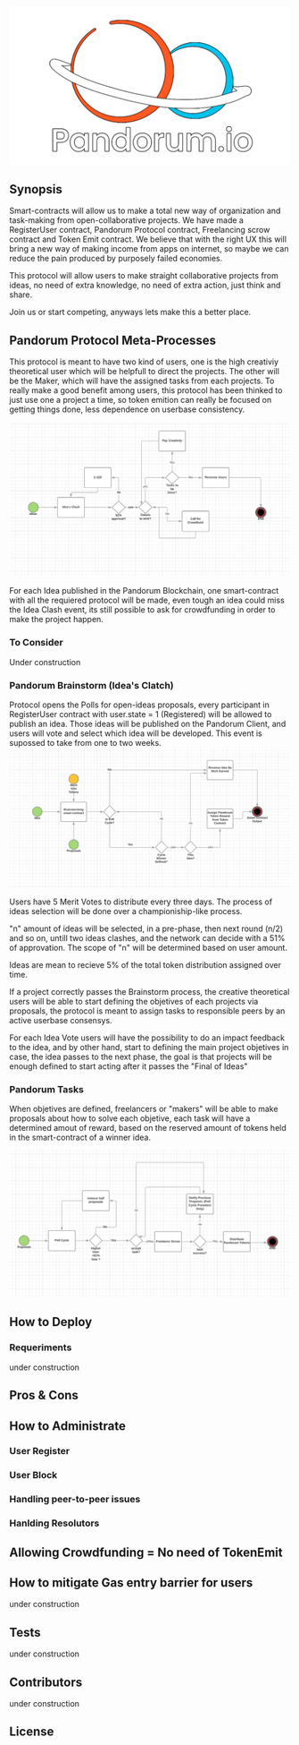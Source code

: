 ![pandorum logo](https://github.com/PandorumProject/pandorum-solidity/blob/master/images/logo-4k.png)

## Synopsis

Smart-contracts will allow us to make a total new way of organization and task-making from open-collaborative projects. We have made a RegisterUser contract, Pandorum Protocol contract, Freelancing scrow contract and Token Emit contract.
We believe that with the right UX this will bring a new way of making income from apps on internet, so maybe we can reduce the pain produced by purposely failed economies.

This protocol will allow users to make straight collaborative projects from ideas, no need of extra knowledge, no need of extra action, just think and share.

Join us or start competing, anyways lets make this a better place.

## Pandorum Protocol Meta-Processes

This protocol is meant to have two kind of users, one is the high creativiy theoretical user which will be helpfull to direct the projects. The other will be the Maker, which will have the assigned tasks from each projects.
To really make a good benefit among users, this protocol has been thinked to just use one a project a time, so token emition can really be focused on getting things done, less dependence on userbase consistency.

![pandorum flow](https://github.com/PandorumProject/pandorum-solidity/blob/master/images/pandorum-flow.png)

For each Idea published in the Pandorum Blockchain, one smart-contract with all the requiered protocol will be made, even tough an idea could miss the Idea Clash event, its still possible to ask for crowdfunding in order to make the project happen. 

### To Consider 
Under construction
### Pandorum Brainstorm (Idea's Clatch)

Protocol opens the Polls for open-ideas proposals, every participant in RegisterUser contract with user.state = 1 (Registered) will be allowed to publish an idea. Those ideas will be published on the Pandorum Client, and users will vote and select which idea will be developed. This event is supossed to take from one to two weeks.
![pandorum flow](https://github.com/PandorumProject/pandorum-solidity/blob/master/images/pandorum-brainstorm.PNG)

Users have 5 Merit Votes to distribute every three days. The process of ideas selection will be done over a championiship-like process.

 "n" amount of ideas will be selected, in a pre-phase, then next round (n/2) and so on, untill two ideas clashes, and the network can decide with a 51% of approvation. The scope of "n" will be determined based on user amount.

Ideas are mean to recieve 5% of the total token distribution assigned over time.

If a project correctly passes the Brainstorm process, the creative theoretical users will be able to start defining the objetives of each projects via proposals, the protocol is meant to assign tasks to responsible peers by an active userbase consensys.

For each Idea Vote users will have the possibility to do an impact feedback to the idea, and by other hand, start to defining the main project objetives in case, the idea passes to the next phase, the goal is that projects will be enough defined to start acting after it passes the "Final of Ideas"

### Pandorum Tasks

When objetives are defined, freelancers or "makers" will be able to make proposals about how to solve each objetive, each task will have a determined amout of reward, based on the reserved amount of tokens held in the smart-contract of a winner idea.


![pandorum task](https://github.com/PandorumProject/pandorum-solidity/blob/master/images/pandorum-task.PNG)

## How to Deploy

### Requeriments

under construction

## Pros & Cons

## How to Administrate

### User Register

### User Block

### Handling peer-to-peer issues

### Hanlding Resolutors

## Allowing Crowdfunding = No need of TokenEmit

## How to mitigate Gas entry barrier for users

under construction

## Tests

under construction

## Contributors

under construction

## License
			
